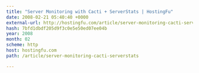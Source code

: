 ```yaml
---
title: "Server Monitoring with Cacti + ServerStats | HostingFu"
date: 2008-02-21 05:40:40 +0000
external-url: http://hostingfu.com/article/server-monitoring-cacti-serverstats
hash: 7bfd1dbdf205d9f3c0e5e50ed07ee04b
year: 2008
month: 02
scheme: http
host: hostingfu.com
path: /article/server-monitoring-cacti-serverstats

---
```



